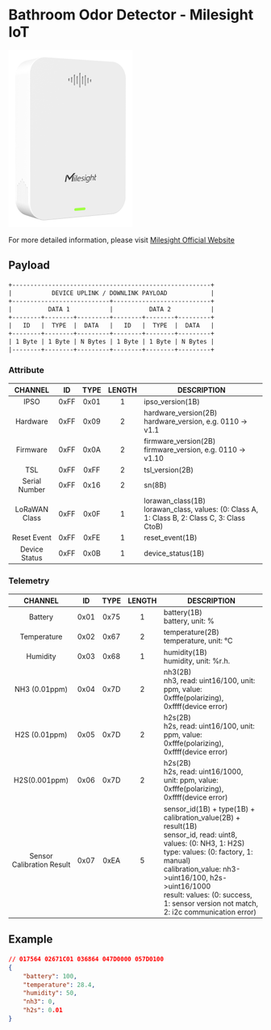 # Bathroom Odor Detector - Milesight IoT

![GS301](gs301.png)

For more detailed information, please visit [Milesight Official Website](https://www.milesight.com/iot/product/lorawan-sensor/gs301)

## Payload

```
+-------------------------------------------------------+
|           DEVICE UPLINK / DOWNLINK PAYLOAD            |
+---------------------------+---------------------------+
|          DATA 1           |          DATA 2           |
+--------+--------+---------+--------+--------+---------+
|   ID   |  TYPE  |  DATA   |   ID   |  TYPE  |  DATA   |
+--------+--------+---------+--------+--------+---------+
| 1 Byte | 1 Byte | N Bytes | 1 Byte | 1 Byte | N Bytes |
|--------+--------+---------+--------+--------+---------+
```

### Attribute

|    CHANNEL    |  ID  | TYPE | LENGTH | DESCRIPTION                                                                                       |
| :-----------: | :--: | :--: | :----: | ------------------------------------------------------------------------------------------------ |
|     IPSO      | 0xFF | 0x01 |   1    | ipso_version(1B)                                                                                 |
|   Hardware    | 0xFF | 0x09 |   2    | hardware_version(2B)<br/>hardware_version, e.g. 0110 -> v1.1                                     |
|   Firmware    | 0xFF | 0x0A |   2    | firmware_version(2B)<br/>firmware_version, e.g. 0110 -> v1.10                                    |
|      TSL      | 0xFF | 0xFF |   2    | tsl_version(2B)                                                                                  |
| Serial Number | 0xFF | 0x16 |   2    | sn(8B)                                                                                           |
| LoRaWAN Class | 0xFF | 0x0F |   1    | lorawan_class(1B)<br/>lorawan_class, values: (0: Class A, 1: Class B, 2: Class C, 3: Class CtoB) |
|  Reset Event  | 0xFF | 0xFE |   1    | reset_event(1B)                                                                                  |
| Device Status | 0xFF | 0x0B |   1    | device_status(1B)                                                                                |

### Telemetry

|          CHANNEL          |  ID  | TYPE | LENGTH | DESCRIPTION                                                                                                                                                                                                                                                                                                     |
| :-----------------------: | :--: | :--: | :----: | --------------------------------------------------------------------------------------------------------------------------------------------------------------------------------------------------------------------------------------------------------------------------------------------------------------- |
|          Battery          | 0x01 | 0x75 |   1    | battery(1B)<br/>battery, unit: %                                                                                                                                                                                                                                                                                |
|        Temperature        | 0x02 | 0x67 |   2    | temperature(2B)<br/>temperature, unit: °C                                                                                                                                                                                                                                                                       |
|         Humidity          | 0x03 | 0x68 |   1    | humidity(1B)<br/>humidity, unit: %r.h.                                                                                                                                                                                                                                                                            |
|       NH3 (0.01ppm)       | 0x04 | 0x7D |   2    | nh3(2B)<br/>nh3, read: uint16/100, unit: ppm, value: 0xfffe(polarizing), 0xffff(device error)                                                                                                                                                                                                                   |
|       H2S (0.01ppm)       | 0x05 | 0x7D |   2    | h2s(2B)<br/>h2s, read: uint16/100, unit: ppm, value: 0xfffe(polarizing), 0xffff(device error)                                                                                                                                                                                                                   |
|       H2S(0.001ppm)       | 0x06 | 0x7D |   2    | h2s(2B)<br/>h2s, read: uint16/1000, unit: ppm, value: 0xfffe(polarizing), 0xffff(device error)                                                                                                                                                                                                                  |
| Sensor Calibration Result | 0x07 | 0xEA |   5    | sensor_id(1B) + type(1B) + calibration_value(2B) + result(1B)<br/>sensor_id, read: uint8, values: (0: NH3, 1: H2S)<br/>type: values: (0: factory, 1: manual)<br/>calibration_value: nh3->uint16/100, h2s->uint16/1000<br/>result: values: (0: success, 1: sensor version not match, 2: i2c communication error) |

## Example

```json
// 017564 02671C01 036864 047D0000 057D0100
{
    "battery": 100,
    "temperature": 28.4,
    "humidity": 50,
    "nh3": 0,
    "h2s": 0.01
}
```
